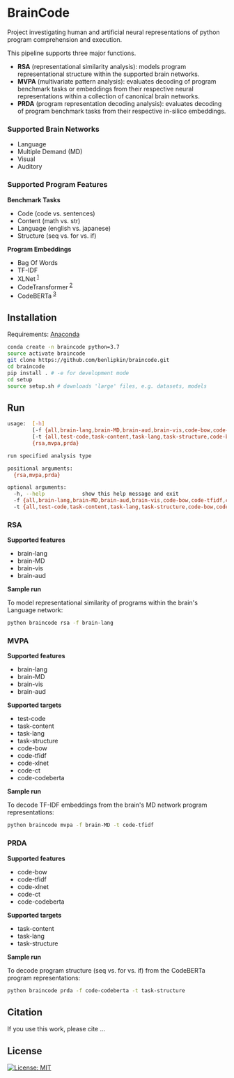 # BrainCode

Project investigating human and artificial neural representations of python program comprehension and execution.

This pipeline supports three major functions.

-   **RSA** (representational similarity analysis): models program representational structure within the supported brain networks.
-   **MVPA** (multivariate pattern analysis): evaluates decoding of program benchmark tasks or embeddings from their respective neural representations within a collection of canonical brain networks.
-   **PRDA** (program representation decoding analysis): evaluates decoding of program benchmark tasks from their respective in-silico embeddings.

### Supported Brain Networks

-   Language
-   Multiple Demand (MD)
-   Visual
-   Auditory

### Supported Program Features

**Benchmark Tasks**

-   Code (code vs. sentences)
-   Content (math vs. str)
-   Language (english vs. japanese)
-   Structure (seq vs. for vs. if)

**Program Embeddings**

-   Bag Of Words
-   TF-IDF
-   XLNet<sup> [1](https://arxiv.org/pdf/1906.08237.pdf)</sup>
-   CodeTransformer<sup> [2](https://arxiv.org/pdf/2103.11318.pdf)</sup>
-   CodeBERTa<sup> [3](https://huggingface.co/huggingface/CodeBERTa-small-v1)</sup>

## Installation

Requirements: [Anaconda](https://conda.io/projects/conda/en/latest/user-guide/install/index.html)

```bash
conda create -n braincode python=3.7
source activate braincode
git clone https://github.com/benlipkin/braincode.git
cd braincode
pip install . # -e for development mode
cd setup
source setup.sh # downloads 'large' files, e.g. datasets, models
```

## Run

```bash
usage:  [-h]
        [-f {all,brain-lang,brain-MD,brain-aud,brain-vis,code-bow,code-tfidf,code-xlnet,code-ct,code-codeberta}]
        [-t {all,test-code,task-content,task-lang,task-structure,code-bow,code-tfidf,code-xlnet,code-ct,code-codeberta}]
        {rsa,mvpa,prda}

run specified analysis type

positional arguments:
  {rsa,mvpa,prda}

optional arguments:
  -h, --help            show this help message and exit
  -f {all,brain-lang,brain-MD,brain-aud,brain-vis,code-bow,code-tfidf,code-xlnet,code-ct,code-codeberta}, --feature {all,brain-lang,brain-MD,brain-aud,brain-vis,code-bow,code-tfidf,code-xlnet,code-ct,code-codeberta}
  -t {all,test-code,task-content,task-lang,task-structure,code-bow,code-tfidf,code-xlnet,code-ct,code-codeberta}, --target {all,test-code,task-content,task-lang,task-structure,code-bow,code-tfidf,code-xlnet,code-ct,code-codeberta}
```

### RSA

**Supported features**

-   brain-lang
-   brain-MD
-   brain-vis
-   brain-aud

**Sample run**

To model representational similarity of programs within the brain's Language network:

```bash
python braincode rsa -f brain-lang
```

### MVPA

**Supported features**

-   brain-lang
-   brain-MD
-   brain-vis
-   brain-aud

**Supported targets**

-   test-code
-   task-content
-   task-lang
-   task-structure
-   code-bow
-   code-tfidf
-   code-xlnet
-   code-ct
-   code-codeberta

**Sample run**

To decode TF-IDF embeddings from the brain's MD network program representations:

```bash
python braincode mvpa -f brain-MD -t code-tfidf
```

### PRDA

**Supported features**

-   code-bow
-   code-tfidf
-   code-xlnet
-   code-ct
-   code-codeberta

**Supported targets**

-   task-content
-   task-lang
-   task-structure

**Sample run**

To decode program structure (seq vs. for vs. if) from the CodeBERTa program representations:

```bash
python braincode prda -f code-codeberta -t task-structure
```

## Citation

If you use this work, please cite ...

## License

[![License: MIT](https://img.shields.io/badge/License-MIT-blue.svg)](https://opensource.org/licenses/MIT)
